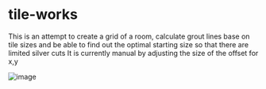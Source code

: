 # tile-works

This is an attempt to create a grid of a room, calculate grout lines base on tile sizes
and be able to find out the optimal starting size so that there are limited silver cuts
It is currently manual by adjusting the size of the offset for x,y

![image](https://github.com/ckcompton/tile-works/assets/10995852/b220b40f-c540-4d1f-ba8b-6cb75b85c438)
